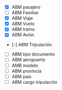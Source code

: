 - [x] ABM pasajero
- [ ] ABM Familiar
- [x] ABM Viaje
- [x] ABM Vuelo
- [x] ABM tramo
- [x] ABM Avión
- [-] ABM Tripulación
- [ ] ABM tipo documento
- [ ] ABM aeropuerto
- [ ] AMB modelo
- [ ] ABM provincia
- [ ] ABM país
- [ ] ABM cargo tripulación
